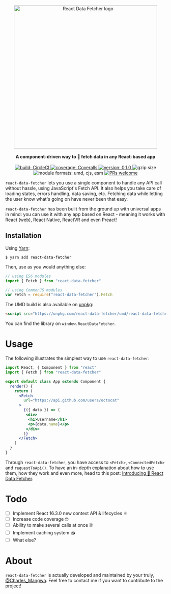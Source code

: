 <div align="center">
  <a href="https://github.com/CharlesMangwa/react-data-fetcher" target="\_parent">
    <img 
      alt="React Data Fetcher logo"
      src="https://image.ibb.co/f6o7G6/RDF.png"
      style="width:450px;"
    />
  </a>
</div>

<br />

<div align="center">
  <strong>A component-driven way to 🎣 fetch data in any React-based app</strong>
  <br />
  <br />
  <a href="https://circleci.com/gh/CharlesMangwa/react-data-fetcher">
    <img
      alt="build: CircleCI"
      src="https://circleci.com/gh/CharlesMangwa/react-data-fetcher.svg?style=shield&circle-token=ec4d3afecb3cd2d7fd6712b2a6b2f576b9dfb08f"
    />
  </a>
  <a href="https://coveralls.io/github/CharlesMangwa/react-data-fetcher?branch=master">
    <img
      alt="coverage: Coveralls"
      src="https://coveralls.io/repos/github/CharlesMangwa/react-data-fetcher/badge.svg?branch=master&t=YCvNBr"
    />
  </a>
  <a href="https://www.npmjs.com/package/react-data-fetcher">
    <img
      alt="version: 0.1.0"
      src="https://img.shields.io/npm/v/react-data-fetcher.svg"
    />
  </a>
  <img 
    alt="gzip size"
    src="http://img.badgesize.io/https://npmcdn.com/react-data-fetcher/umd/react-data-fetcher.min.js?compression=gzip"
  />
  <img
    alt="module formats: umd, cjs, esm"
    src="https://img.shields.io/badge/module%20formats-umd%2C%20cjs%2C%20esm-green.svg"
  />
  <a href="https://github.com/CharlesMangwa/react-data-fetcher/pulls">
    <img
      alt="PRs welcome"
      src="https://img.shields.io/badge/PRs-welcome-brightgreen.svg"
    />
  </a>
</div>

`react-data-fetcher` lets you use a single component to handle any API call without hassle, using JavaScript's Fetch API. It also helps you take care of loading states, errors handling, data saving, etc. Fetching data while letting the user know what's going on have never been that easy.

`react-data-fetcher` has been built from the ground up with universal apps in mind: you can use it with any app based on React - meaning it works with React (web), React Native, ReactVR and even Preact!


## Installation

Using [Yarn](https://yarnpkg.com/):

```shell
$ yarn add react-data-fetcher
```

Then, use as you would anything else:

```js
// using ES6 modules
import { Fetch } from "react-data-fetcher"

// using CommonJS modules
var Fetch = require("react-data-fetcher").Fetch
```

The UMD build is also available on [unpkg](https://unpkg.com):

```html
<script src="https://unpkg.com/react-data-fetcher/umd/react-data-fetcher.min.js"></script>
```

You can find the library on `window.ReactDataFetcher`.

# Usage

The following illustrates the simplest way to use `react-data-fetcher`:

```jsx
import React, { Component } from "react"
import { Fetch } from "react-data-fetcher"

export default class App extends Component {
  render() {
    return (
      <Fetch
        url="https://api.github.com/users/octocat"
      >
        {({ data }) => (
         <div>
          <h1>Username</h1>
          <p>{data.name}</p>
         </div>
        )}
      </Fetch>
    )
  }
}
```

Through `react-data-fetcher`, you have access to `<Fetch>`, `<ConnectedFetch>` and `requestToApi()`. To have an in-depth explanation about how to use them, how they work and even more, head to this post: [Introducing 🎣 React Data Fetcher](https://medium.com/p/2140a1d36cc8/).

# Todo

- [ ] Implement React 16.3.0 new context API & lifecycles  ⚛️
- [ ] Increase code coverage 🤓
- [ ] Ability to make several calls at once ⛓
- [ ] Implement caching system 📥
- [ ] What else?

# About

`react-data-fetcher` is actually developed and maintained by your truly, [@Charles_Mangwa](https://twitter.com/Charles_Mangwa). Feel free to contact me if you want to contribute to the project!
